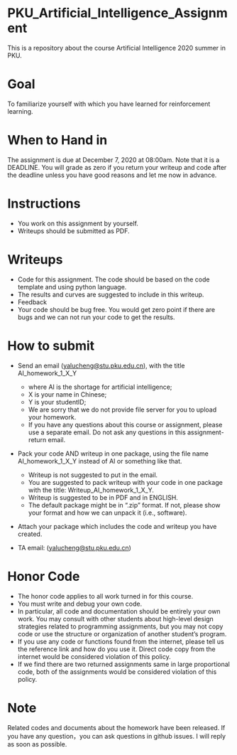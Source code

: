 # PKU_Artificial_Intelligence_Assignment

This is a repository about the course Artificial Intelligence 2020 summer in PKU.

# Goal

To familiarize yourself with which you have learned for reinforcement learning. 

# When to Hand in

The assignment is due at December 7, 2020 at 08:00am. Note that it is a DEADLINE. You will grade as zero if you return your writeup and code after the deadline unless you have good reasons and let me now in advance. 

# Instructions 

- You work on this assignment by yourself. 
- Writeups should be submitted as PDF. 

# Writeups

- Code for this assignment. The code should be based on the code template and using python language.
- The results and curves are suggested to include in this writeup.
- Feedback
- Your code should be bug free. You would get zero point if there are bugs and we can not run your code to get the results.

# How to submit 

- Send an email (yalucheng@stu.pku.edu.cn), with the title AI_homework_1_X_Y

  - where AI is the shortage for artificial intelligence; 
  - X is your name in Chinese; 
  - Y is your studentID; 
  - We are sorry that we do not provide file server for you to upload your homework.
  - If you have any questions about this course or assignment, please use a separate email. Do not ask any questions in this assignment-return email.

- Pack your code AND writeup in one package, using the file name AI_homework_1_X_Y instead of AI or something like that. 

  - Writeup is not suggested to put in the email. 
  - You are suggested to pack writeup with your code in one package with the title: Writeup_AI_homework_1_X_Y.
  - Writeup is suggested to be in PDF and in ENGLISH. 
  - The default package might be in “.zip” format. If not, please show your format and how we can unpack it (i.e., software).  

- Attach your package which includes the code and writeup you have created. 

- TA email: (yalucheng@stu.pku.edu.cn)

  
# Honor Code 
- The honor code applies to all work turned in for this course. 
- You must write and debug your own code. 
- In particular, all code and documentation should be entirely your own work. You may consult with other students about high-level design strategies related to programming assignments, but you may not copy code or use the structure or organization of another student’s program. 
- If you use any code or functions found from the internet, please tell us the reference link and how do you use it. Direct code copy from the internet would be considered violation of this policy.
- If we find there are two returned assignments same in large proportional code, both of the assignments would be considered violation of this policy.

# Note
Related codes and documents about the homework have been released. If you have any question，you can ask questions in github issues. I will reply as soon as possible.
